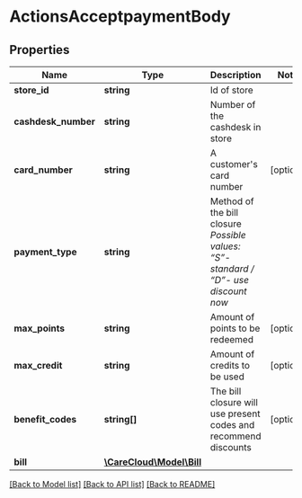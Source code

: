 # ActionsAcceptpaymentBody

## Properties
Name | Type | Description | Notes
------------ | ------------- | ------------- | -------------
**store_id** | **string** | Id of store | 
**cashdesk_number** | **string** | Number of the cashdesk in store | 
**card_number** | **string** | A customer&#x27;s card number | [optional] 
**payment_type** | **string** | Method of the bill closure *Possible values: “S”-standard / “D”- use discount now* | 
**max_points** | **string** | Amount of points to be redeemed | [optional] 
**max_credit** | **string** | Amount of credits to be used | [optional] 
**benefit_codes** | **string[]** | The bill closure will use present codes and recommend discounts | [optional] 
**bill** | [**\CareCloud\Model\Bill**](Bill.md) |  | 

[[Back to Model list]](../../README.md#documentation-for-models) [[Back to API list]](../../README.md#documentation-for-api-endpoints) [[Back to README]](../../README.md)

